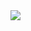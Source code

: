 <img src="https://github-readme-stats-sigma-five.vercel.app/api?username=Mascari4615&hide=issues,contribs&show_icons=true&theme=city_lights"/>
